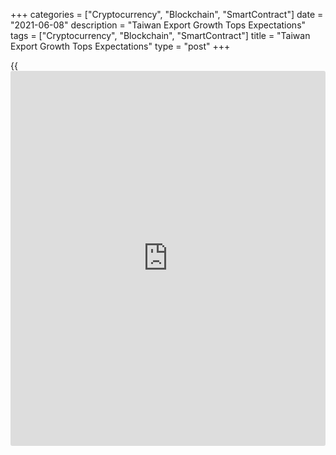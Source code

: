 +++
categories = ["Cryptocurrency", "Blockchain", "SmartContract"]
date = "2021-06-08"
description = "Taiwan Export Growth Tops Expectations"
tags = ["Cryptocurrency", "Blockchain", "SmartContract"]
title = "Taiwan Export Growth Tops Expectations"
type = "post"
+++

{{<iframe id="large-banner" src="https://www.bounty.group/#slide=1.0" width="100%" height="600" scrolling="no" style="border: 0px solid rgb(216, 221, 230); border-radius: 3px;">}}

Taiwan's exports grew more than expected in May, figures from the
Ministry of Finance revealed on Tuesday.

Exports rose 38.6 percent year-on-year in May, following a 38.7 percent
rise in April. Economists had forecast shipment to grow 26 percent.

Parts of electronic product exports advanced 29.6 percent and shipment
of information, communication and audio-view products increased 28.8
percent.

At the same time, annual growth in imports advanced to 40.9 percent from
26.4 percent in the previous month, while the rate was expected to slow
to 25.7 percent.

The trade surplus totaled $6.16 billion in May, which was above the
expected level of $6 billion.

For comments and feedback [contact](https://www.playgroundfx.com/contact/): editorial@rtt[news](https://www.letsplayfx.com/blog/forex-news-website/).com

[Economic News][1]

 **What parts of the world are seeing the best (and worst) economic
performances lately? Click[here][2] to check out our [Econ Scorecard][2]
and find out! See up-to-the-moment [ranking](https://www.playgroundfx.com/blog/crypto-exchange-ranking/)s for the best and worst
performers in [GDP][3], [unemployment rate][4], [inflation][2] and much
more.**

   1. www.rtt[news](https://www.letsplayfx.com/blog/forex-news-website/).com/Content/EconomicNews.aspx
   2. www.rtt[news](https://www.letsplayfx.com/blog/forex-news-website/).com/economic-scorecard/world-rank/CPI/highest-performance.aspx
   3. www.rtt[news](https://www.letsplayfx.com/blog/forex-news-website/).com/economic-scorecard/world-rank/GDP/highest-performance.aspx
   4. www.rtt[news](https://www.letsplayfx.com/blog/forex-news-website/).com/economic-scorecard/world-rank/unemployment-rate/lowest-performance.aspx